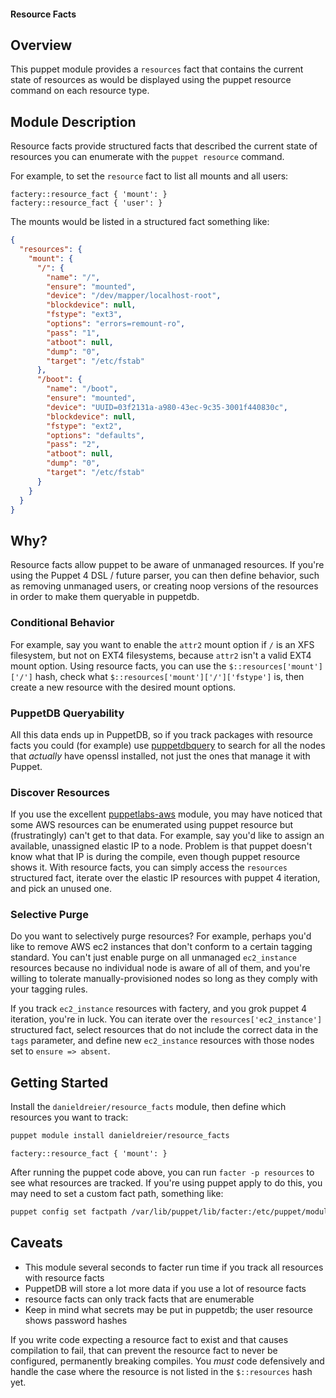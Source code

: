 #### Resource Facts

## Overview

This puppet module provides a `resources` fact that contains the current state
of resources as would be displayed using the puppet resource command on
each resource type.


## Module Description

Resource facts provide structured facts that described the current state of
resources you can enumerate with the `puppet resource` command.

For example, to set the `resource` fact to list all mounts and all users:

```puppet
factery::resource_fact { 'mount': }
factery::resource_fact { 'user': }
```

The mounts would be listed in a structured fact something like:

```json
{
  "resources": {
    "mount": {
      "/": {
        "name": "/",
        "ensure": "mounted",
        "device": "/dev/mapper/localhost-root",
        "blockdevice": null,
        "fstype": "ext3",
        "options": "errors=remount-ro",
        "pass": "1",
        "atboot": null,
        "dump": "0",
        "target": "/etc/fstab"
      },
      "/boot": {
        "name": "/boot",
        "ensure": "mounted",
        "device": "UUID=03f2131a-a980-43ec-9c35-3001f440830c",
        "blockdevice": null,
        "fstype": "ext2",
        "options": "defaults",
        "pass": "2",
        "atboot": null,
        "dump": "0",
        "target": "/etc/fstab"
      }
    }
  }
}
```


## Why?

Resource facts allow puppet to be aware of unmanaged resources. If you're using
the Puppet 4 DSL / future parser, you can then define behavior, such as
removing unmanaged users, or creating noop versions of the resources in order
to make them queryable in puppetdb.

### Conditional Behavior
For example, say you want to enable the `attr2` mount option if `/` is an XFS
filesystem, but not on EXT4 filesystems, because `attr2` isn't a valid EXT4
mount option. Using resource facts, you can use the
`$::resources['mount']['/']` hash, check what
`$::resources['mount']['/']['fstype']` is, then create a new resource with the
desired mount options.

### PuppetDB Queryability
All this data ends up in PuppetDB, so if you track packages with resource facts
you could (for example) use [puppetdbquery](https://github.com/dalen/node-puppetdbquery)
to search for all the nodes that *actually* have openssl installed, not just the
ones that manage it with Puppet.

### Discover Resources
If you use the excellent [puppetlabs-aws](https://github.com/puppetlabs/puppetlabs-aws)
module, you may have noticed that some AWS resources can be enumerated using
puppet resource but (frustratingly) can't get to that data. For example, say
you'd like to assign an available, unassigned elastic IP to a node. Problem is
that puppet doesn't know what that IP is during the compile, even though puppet
resource shows it. With resource facts, you can simply access the `resources`
structured fact, iterate over the elastic IP resources with puppet 4 iteration,
and pick an unused one.

### Selective Purge
Do you want to selectively purge resources? For example, perhaps you'd like to
remove AWS ec2 instances that don't conform to a certain tagging standard. You
can't just enable purge on all unmanaged `ec2_instance` resources because
no individual node is aware of all of them, and you're willing to tolerate
manually-provisioned nodes so long as they comply with your tagging rules.

If you track `ec2_instance` resources with factery, and you grok puppet 4
iteration, you're in luck. You can iterate over the `resources['ec2_instance']`
structured fact, select resources that do not include the correct data in the
`tags` parameter, and define new `ec2_instance` resources with those nodes set
to `ensure => absent`.

## Getting Started

Install the `danieldreier/resource_facts` module, then define which resources
you want to track:

```bash
puppet module install danieldreier/resource_facts
```

```puppet
factery::resource_fact { 'mount': }
```

After running the puppet code above, you can run `facter -p resources` to see
what resources are tracked. If you're using puppet apply to do this, you may
need to set a custom fact path, something like:

```bash
puppet config set factpath /var/lib/puppet/lib/facter:/etc/puppet/modules/resource_facts/lib/facter
```


## Caveats

* This module several seconds to facter run time if you track all resources with resource facts
* PuppetDB will store a lot more data if you use a lot of resource facts
* resource facts can only track facts that are enumerable
* Keep in mind what secrets may be put in puppetdb; the user resource shows password hashes

If you write code expecting a resource fact to exist and that causes
compilation to fail, that can prevent the resource fact to never be configured,
permanently breaking compiles. You *must* code defensively and handle the case
where the resource is not listed in the `$::resources` hash yet.
